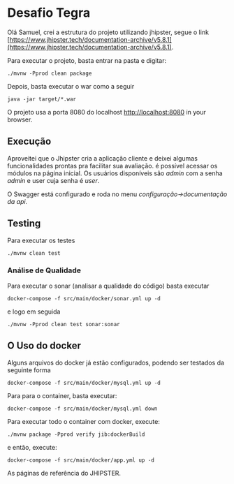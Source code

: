 # Desafio Tegra

Olá Samuel, crei a estrutura do projeto utilizando jhipster, segue o link [https://www.jhipster.tech/documentation-archive/v5.8.1](https://www.jhipster.tech/documentation-archive/v5.8.1).

Para executar o projeto, basta entrar na pasta e digitar:

    ./mvnw -Pprod clean package

Depois, basta executar o war como a seguir

    java -jar target/*.war

O projeto usa a porta 8080 do localhost [http://localhost:8080](http://localhost:8080) in your browser.

## Execução

Aproveitei que o Jhipster cria a aplicação cliente e deixei algumas funcionalidades prontas pra facilitar sua avaliação.
é possível acessar os módulos na página inicial.
Os usuários disponíveis são _admin_ com a senha _admin_ e user cuja senha é _user_.

O Swagger está configurado e roda no menu _configuração->documentação da api._

## Testing

Para executar os testes

    ./mvnw clean test

### Análise de Qualidade

Para executar o sonar (analisar a qualidade do código) basta executar

```
docker-compose -f src/main/docker/sonar.yml up -d
```

e logo em seguida

```
./mvnw -Pprod clean test sonar:sonar
```

## O Uso do docker

Alguns arquivos do docker já estão configurados, podendo ser testados da seguinte forma

    docker-compose -f src/main/docker/mysql.yml up -d

Para para o container, basta executar:

    docker-compose -f src/main/docker/mysql.yml down

Para executar todo o container com docker, execute:

    ./mvnw package -Pprod verify jib:dockerBuild

e então, execute:

    docker-compose -f src/main/docker/app.yml up -d

As páginas de referência do JHIPSTER.

[jhipster homepage and latest documentation]: https://www.jhipster.tech
[jhipster 5.8.1 archive]: https://www.jhipster.tech/documentation-archive/v5.8.1
[using jhipster in development]: https://www.jhipster.tech/documentation-archive/v5.8.1/development/
[using docker and docker-compose]: https://www.jhipster.tech/documentation-archive/v5.8.1/docker-compose
[using jhipster in production]: https://www.jhipster.tech/documentation-archive/v5.8.1/production/
[running tests page]: https://www.jhipster.tech/documentation-archive/v5.8.1/running-tests/
[code quality page]: https://www.jhipster.tech/documentation-archive/v5.8.1/code-quality/
[setting up continuous integration]: https://www.jhipster.tech/documentation-archive/v5.8.1/setting-up-ci/
[node.js]: https://nodejs.org/
[yarn]: https://yarnpkg.org/
[webpack]: https://webpack.github.io/
[angular cli]: https://cli.angular.io/
[browsersync]: http://www.browsersync.io/
[jest]: https://facebook.github.io/jest/
[jasmine]: http://jasmine.github.io/2.0/introduction.html
[protractor]: https://angular.github.io/protractor/
[leaflet]: http://leafletjs.com/
[definitelytyped]: http://definitelytyped.org/
[openapi-generator]: https://openapi-generator.tech
[swagger-editor]: http://editor.swagger.io
[doing api-first development]: https://www.jhipster.tech/documentation-archive/v5.8.1/doing-api-first-development/
